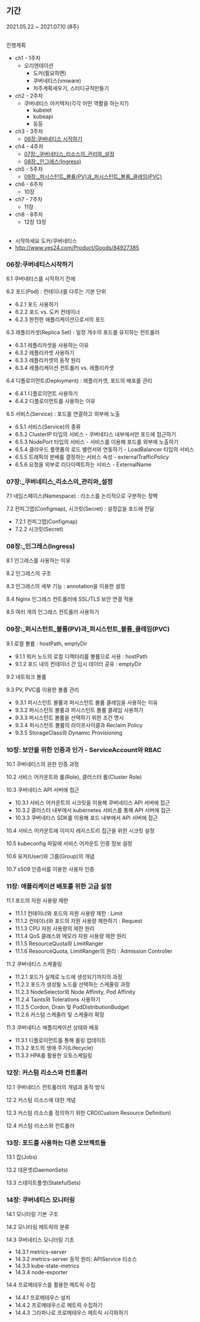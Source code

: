 ## 기간

2021.05.22 ~ 2021.07.10 (8주)

##
진행계획

- ch1 - 1주차
  - 오리엔테이션
    - 도커(필요하면)
    - 쿠버네티스(vmware)
    - 차주계획세우기, 스터디규칙만들기
- ch2 - 2주차
  - 쿠버네티스 아키텍처(각각 어떤 역활을 하는지?)
    - kubelet
    - kubeapi
    - 등등
- ch3 - 3주차
  - [06장:쿠버네티스 시작하기](#06장:쿠버네티스시작하기)
- ch4 - 4주차
  - [07장:_쿠버네티스_리소스의_관리와_설정](#07장:_쿠버네티스_리소스의_관리와_설정)
  - [08장:_인그레스(Ingress)](#8장:_인그레스(Ingress))
- ch5 - 5주차
  - [09장:_퍼시스턴트_볼륨(PV)과_퍼시스턴트_볼륨_클레임(PVC)](#09장:_퍼시스턴트_볼륨(PV)과_퍼시스턴트_볼륨_클레임(PVC))
- ch6 - 6주차
  - 10장
- ch7 - 7주차
  - 11장
- ch8 - 8주차
  - 12장 13장


## 

- 시작하세요 도커/쿠버네티스
- http://www.yes24.com/Product/Goods/84927385

### 06장:쿠버네티스시작하기

6.1 쿠버네티스를 시작하기 전에

6.2 포드(Pod) : 컨테이너를 다루는 기본 단위

- 6.2.1 포드 사용하기
- 6.2.2 포드 vs. 도커 컨테이너
- 6.2.3 완전한 애플리케이션으로서의 포드

6.3 레플리카셋(Replica Set) : 일정 개수의 포드를 유지하는 컨트롤러

- 6.3.1 레플리카셋을 사용하는 이유
- 6.3.2 레플리카셋 사용하기
- 6.3.3 레플리카셋의 동작 원리
- 6.3.4 레플리케이션 컨트롤러 vs. 레플리카셋

6.4 디플로이먼트(Deployment) : 레플리카셋, 포드의 배포를 관리

- 6.4.1 디플로이먼트 사용하기
- 6.4.2 디플로이먼트를 사용하는 이유

6.5 서비스(Service) : 포드를 연결하고 외부에 노출

- 6.5.1 서비스(Service)의 종류
- 6.5.2 ClusterIP 타입의 서비스 - 쿠버네티스 내부에서만 포드에 접근하기
- 6.5.3 NodePort 타입의 서비스 - 서비스를 이용해 포드를 외부에 노출하기
- 6.5.4 클라우드 플랫폼의 로드 밸런서와 연동하기 - LoadBalancer 타입의 서비스
- 6.5.5 트래픽의 분배를 결정하는 서비스 속성 - externalTrafficPolicy
- 6.5.6 요청을 외부로 리다이렉트하는 서비스 - ExternalName

### 07장:_쿠버네티스_리소스의_관리와_설정

7.1 네임스페이스(Namespace) : 리소스를 논리적으로 구분하는 장벽

7.2 컨피그맵(Configmap), 시크릿(Secret) : 설정값을 포드에 전달

- 7.2.1 컨피그맵(Configmap)
- 7.2.2 시크릿(Secret)

### 08장:_인그레스(Ingress)

8.1 인그레스를 사용하는 이유

8.2 인그레스의 구조

8.3 인그레스의 세부 기능 : annotation을 이용한 설정

8.4 Nginx 인그레스 컨트롤러에 SSL/TLS 보안 연결 적용

8.5 여러 개의 인그레스 컨트롤러 사용하기

### 09장:_퍼시스턴트_볼륨(PV)과_퍼시스턴트_볼륨_클레임(PVC)

9.1 로컬 볼륨 : hostPath, emptyDir

- 9.1.1 워커 노드의 로컬 디렉터리를 볼륨으로 사용 : hostPath
- 9.1.2 포드 내의 컨테이너 간 임시 데이터 공유 : emptyDir

9.2 네트워크 볼륨

9.3 PV, PVC를 이용한 볼륨 관리

- 9.3.1 퍼시스턴트 볼륨과 퍼시스턴트 볼륨 클레임을 사용하는 이유
- 9.3.2 퍼시스턴트 볼륨과 퍼시스턴트 볼륨 클레임 사용하기
- 9.3.3 퍼시스턴트 볼륨을 선택하기 위한 조건 명시
- 9.3.4 퍼시스턴트 볼륨의 라이프사이클과 Reclaim Policy
- 9.3.5 StorageClass와 Dynamic Provisioning

### 10장: 보안을 위한 인증과 인가 - ServiceAccount와 RBAC

10.1 쿠버네티스의 권한 인증 과정

10.2 서비스 어카운트와 롤(Role), 클러스터 롤(Cluster Role)

10.3 쿠버네티스 API 서버에 접근

- 10.3.1 서비스 어카운트의 시크릿을 이용해 쿠버네티스 API 서버에 접근
- 10.3.2 클러스터 내부에서 kubernetes 서비스를 통해 API 서버에 접근
- 10.3.3 쿠버네티스 SDK를 이용해 포드 내부에서 API 서버에 접근

10.4 서비스 어카운트에 이미지 레지스트리 접근을 위한 시크릿 설정

10.5 kubeconfig 파일에 서비스 어카운트 인증 정보 설정

10.6 유저(User)와 그룹(Group)의 개념

10.7 x509 인증서를 이용한 사용자 인증

### 11장: 애플리케이션 배포를 위한 고급 설정

11.1 포드의 자원 사용량 제한

- 11.1.1 컨테이너와 포드의 자원 사용량 제한 : Limit
- 11.1.2 컨테이너와 포드의 자원 사용량 제한하기 : Request
- 11.1.3 CPU 자원 사용량의 제한 원리
- 11.1.4 QoS 클래스와 메모리 자원 사용량 제한 원리
- 11.1.5 ResourceQuota와 LimitRanger
- 11.1.6 ResourceQuota, LimitRanger의 원리 : Admission Controller

11.2 쿠버네티스 스케줄링

- 11.2.1 포드가 실제로 노드에 생성되기까지의 과정
- 11.2.2 포드가 생성될 노드를 선택하는 스케줄링 과정
- 11.2.3 NodeSelector와 Node Affinity, Pod Affinity
- 11.2.4 Taints와 Tolerations 사용하기
- 11.2.5 Cordon, Drain 및 PodDistributionBudget
- 11.2.6 커스텀 스케줄러 및 스케줄러 확장

11.3 쿠버네티스 애플리케이션 상태와 배포

- 11.3.1 디플로이먼트를 통해 롤링 업데이트
- 11.3.2 포드의 생애 주기(Lifecycle)
- 11.3.3 HPA를 활용한 오토스케일링

### 12장: 커스텀 리소스와 컨트롤러

12.1 쿠버네티스 컨트롤러의 개념과 동작 방식

12.2 커스텀 리소스에 대한 개념

12.3 커스텀 리소스를 정의하기 위한 CRD(Custom Resource Definition)

12.4 커스텀 리소스와 컨트롤러

### 13장: 포드를 사용하는 다른 오브젝트들

13.1 잡(Jobs)

13.2 데몬셋(DaemonSets)

13.3 스테이트풀셋(StatefulSets)

### 14장: 쿠버네티스 모니터링

14.1 모니터링 기본 구조

14.2 모니터링 메트릭의 분류

14.3 쿠버네티스 모니터링 기초

- 14.3.1 metrics-server
- 14.3.2 metrics-server 동작 원리: APIService 리소스
- 14.3.3 kube-state-metrics
- 14.3.4 node-exporter

14.4 프로메테우스를 활용한 메트릭 수집

- 14.4.1 프로메테우스 설치
- 14.4.2 프로메테우스로 메트릭 수집하기
- 14.4.3 그라파나로 프로메테우스 메트릭 시각화하기